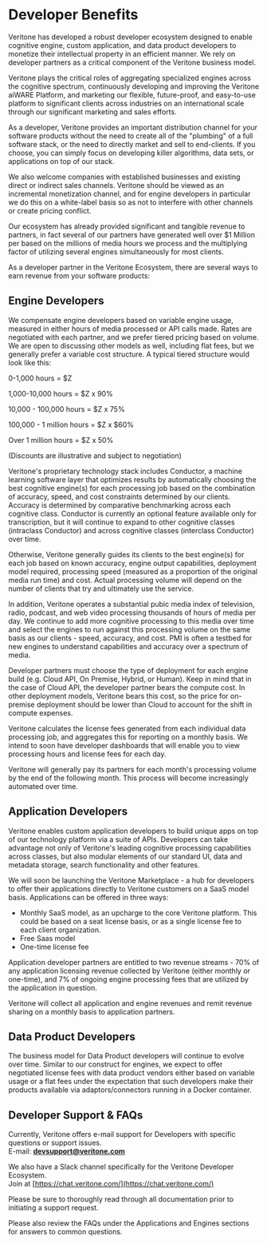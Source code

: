 # Developer Benefits

Veritone has developed a robust developer ecosystem designed to enable cognitive engine, custom application, and data product developers to monetize their intellectual property in an efficient manner.  We rely on developer partners as a critical component of the Veritone business model.

Veritone plays the critical roles of aggregating specialized engines across the cognitive spectrum, continuously developing and improving the Veritone aiWARE Platform, and marketing our flexible, future-proof, and easy-to-use platform to significant clients across industries on an international scale through our significant marketing and sales efforts.

As a developer, Veritone provides an important distribution channel for your software products without the need to create all of the "plumbing" of a full software stack, or the need to directly market and sell to end-clients.  If you choose, you can simply focus on developing killer algorithms, data sets, or applications on top of our stack.

We also welcome companies with established businesses and existing direct or indirect sales channels.  Veritone should be viewed as an incremental monetization channel, and for engine developers in particular we do this on a white-label basis so as not to interfere with other channels or create pricing conflict.

Our ecosystem has already provided significant and tangible revenue to partners, in fact several of our partners have generated well over $1 Million per based on the millions of media hours we process and the multiplying factor of utilizing several engines simultaneously for most clients.

As a developer partner in the Veritone Ecosystem, there are several ways to earn revenue from your software products:

## Engine Developers

We compensate engine developers based on variable engine usage, measured in either hours of media processed or API calls made.  Rates are negotiated with each partner, and we prefer tiered pricing based on volume.  We are open to discussing other models as well, including flat fees, but we generally prefer a variable cost structure.  A typical tiered structure would look like this:

0-1,000 hours = $Z

1,000-10,000 hours = $Z x 90%

10,000 - 100,000 hours = $Z x 75%

100,000 - 1 million hours = $Z x $60%

Over 1 million hours = $Z x 50%

(Discounts are illustrative and subject to negotiation)

Veritone's proprietary technology stack includes Conductor, a machine learning software layer that optimizes results by automatically choosing the best cognitive engine(s) for each processing job based on the combination of accuracy, speed, and cost constraints determined by our clients.  Accuracy is determined by comparative benchmarking across each cognitive class.  Conductor is currently an optional feature available only for transcription, but it will continue to expand to other cognitive classes (intraclass Conductor) and across cognitive classes (interclass Conductor) over time.

Otherwise, Veritone generally guides its clients to the best engine(s) for each job based on known accuracy, engine output capabilities, deployment model required, processing speed (measured as a proportion of the original media run time) and cost.  Actual processing volume will depend on the number of clients that try and ultimately use the service.

In addition, Veritone operates a substantial pubic media index of television, radio, podcast, and web video processing thousands of hours of media per day. We continue to add more cognitive processing to this media over time and select the engines to run against this processing volume on the same basis as our clients - speed, accuracy, and cost. PMI is often a testbed for new engines to understand capabilities and accuracy over a spectrum of media.

Developer partners must choose the type of deployment for each engine build (e.g. Cloud API, On Premise, Hybrid, or Human).  Keep in mind that in the case of Cloud API, the developer partner bears the compute cost. In other deployment models, Veritone bears this cost, so the price for on-premise deployment should be lower than Cloud to account for the shift in compute expenses.

Veritone calculates the license fees generated from each individual data processing job, and aggregates this for reporting on a monthly basis.  We intend to soon have developer dashboards that will enable you to view processing hours and license fees for each day.

Veritone will generally pay its partners for each month's processing volume by the end of the following month.  This process will become increasingly automated over time.

## Application Developers

Veritone enables custom application developers to build unique apps on top of our technology platform via a suite of APIs.  Developers can take advantage not only of Veritone's leading cognitive processing capabilities across classes, but also modular elements of our standard UI, data and metadata storage, search functionality and other features.

We will soon be launching the Veritone Marketplace - a hub for developers to offer their applications directly to Veritone customers on a SaaS model basis.  Applications can be offered in three ways:

- Monthly SaaS model, as an upcharge to the core Veritone platform.  This could be based on a seat license basis, or as a single license fee to each client organization.
- Free Saas model
- One-time license fee

Application developer partners are entitled to two revenue streams - 70% of any application licensing revenue collected by Veritone (either monthly or one-time), and 7% of ongoing engine processing fees that are utilized by the application in question.

Veritone will collect all application and engine revenues and remit revenue sharing on a monthly basis to application partners.

## Data Product Developers

The business model for Data Product developers will continue to evolve over time.  Similar to our construct for engines, we expect to offer negotiated license fees with data product vendors either based on variable usage or a flat fees under the expectation that such developers make their products available via adaptors/connectors running in a Docker container.

## Developer Support & FAQs

Currently, Veritone offers e-mail support for Developers with specific questions or support issues.
<br>
E-mail: **[devsupport@veritone.com](mailto:devsupport@veritone.com)**

We also have a Slack channel specifically for the Veritone Developer Ecosystem.
<br>
Join at [https://chat.veritone.com/](https://chat.veritone.com/)

Please be sure to thoroughly read through all documentation prior to initiating a support request.

Please also review the FAQs under the Applications and Engines sections for answers to common questions.
